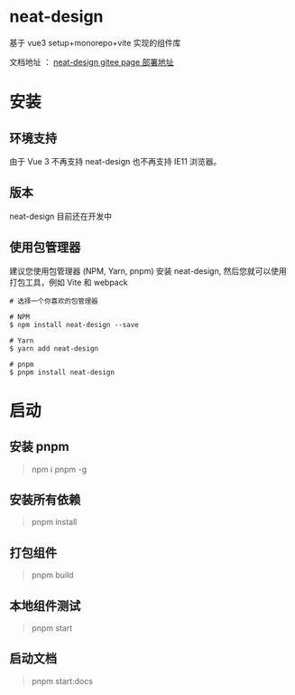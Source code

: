 # neat-design

基于 vue3 setup+monorepo+vite 实现的组件库

文档地址 ： [neat-design gitee page 部署地址](https://shezhiwei.github.io/neat-design-docs/)

# 安装

## 环境支持

由于 Vue 3 不再支持 neat-design 也不再支持 IE11 浏览器。

## 版本

neat-design 目前还在开发中

## 使用包管理器

建议您使用包管理器 (NPM, Yarn, pnpm) 安装 neat-design, 然后您就可以使用打包工具，例如 Vite 和 webpack

```
# 选择一个你喜欢的包管理器

# NPM
$ npm install neat-design --save

# Yarn
$ yarn add neat-design

# pnpm
$ pnpm install neat-design
```

# 启动

## 安装 pnpm

> npm i pnpm -g

## 安装所有依赖

> pnpm install

## 打包组件

> pnpm build

## 本地组件测试

> pnpm start

## 启动文档

> pnpm start:docs
